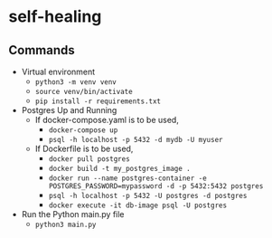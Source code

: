 # self-healing

## Commands

* Virtual environment
  * `python3 -m venv venv`
  * `source venv/bin/activate`
  * `pip install -r requirements.txt`
* Postgres Up and Running
  * If docker-compose.yaml is to be used,
    * `docker-compose up`
    * `psql -h localhost -p 5432 -d mydb -U myuser`
  * If Dockerfile is to be used,
    * `docker pull postgres`
    * `docker build -t my_postgres_image .`
    * `docker run --name postgres-container -e POSTGRES_PASSWORD=mypassword -d -p 5432:5432 postgres`
    * `psql -h localhost -p 5432 -U postgres -d postgres`
    * `docker execute -it db-image psql -U postgres`
* Run the Python main.py file
  * `python3 main.py`